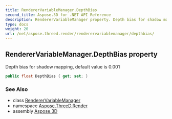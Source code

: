 ```yaml
---
title: RendererVariableManager.DepthBias
second_title: Aspose.3D for .NET API Reference
description: RendererVariableManager property. Depth bias for shadow mapping default value is 0.001
type: docs
weight: 20
url: /net/aspose.threed.render/renderervariablemanager/depthbias/
---
```

## RendererVariableManager.DepthBias property

Depth bias for shadow mapping, default value is 0.001

```csharp
public float DepthBias { get; set; }
```

### See Also

* class [RendererVariableManager](../)
* namespace [Aspose.ThreeD.Render](../../renderervariablemanager/)
* assembly [Aspose.3D](../../../)


